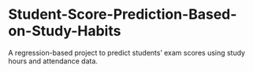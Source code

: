 # Student-Score-Prediction-Based-on-Study-Habits
A regression-based project to predict students’ exam scores using study hours and attendance data.
